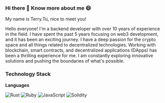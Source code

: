 ### Hi there 👋 Know more about me 😄


My name is Terry.Tu, nice to meet you!

Hello everyone! I'm a backend developer with over 10 years of experience in the field. I have spent the past 5 years focusing on web3 development, and it has been an exciting journey.
I have a deep passion for the crypto space and all things related to decentralized technologies. Working with blockchain, smart contracts, and decentralized applications (DApps) has been a thrilling experience for me. I am constantly exploring innovative solutions and pushing the boundaries of what's possible.

### Technology Stack

**Languages**

![Rust](https://img.shields.io/static/v1?style=for-the-badge&message=Rust&color=000000&logo=Rust&logoColor=FFFFFF)
![Ruby](https://img.shields.io/badge/ruby-%23CC342D.svg?style=for-the-badge&logo=ruby&logoColor=white)
![JavaScript](https://img.shields.io/badge/javascript-%23323330.svg?style=for-the-badge&logo=javascript&logoColor=%23F7DF1E)
![Solidity](https://img.shields.io/static/v1?style=for-the-badge&message=Solidity&color=363636&logo=Solidity&logoColor=FFFFFF&label=)

